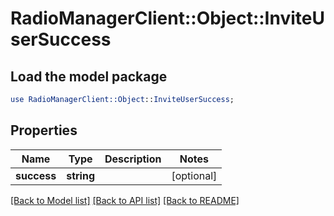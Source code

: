 # RadioManagerClient::Object::InviteUserSuccess

## Load the model package
```perl
use RadioManagerClient::Object::InviteUserSuccess;
```

## Properties
Name | Type | Description | Notes
------------ | ------------- | ------------- | -------------
**success** | **string** |  | [optional] 

[[Back to Model list]](../README.md#documentation-for-models) [[Back to API list]](../README.md#documentation-for-api-endpoints) [[Back to README]](../README.md)


